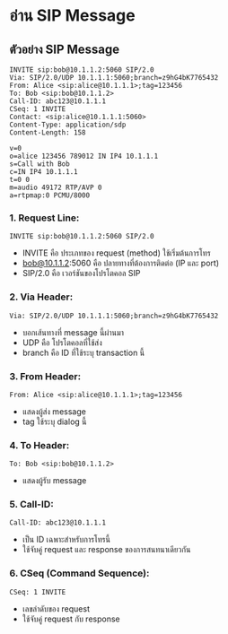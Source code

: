 # อ่าน SIP Message
## ตัวอย่าง SIP Message 
```
INVITE sip:bob@10.1.1.2:5060 SIP/2.0
Via: SIP/2.0/UDP 10.1.1.1:5060;branch=z9hG4bK7765432
From: Alice <sip:alice@10.1.1.1>;tag=123456
To: Bob <sip:bob@10.1.1.2>
Call-ID: abc123@10.1.1.1
CSeq: 1 INVITE
Contact: <sip:alice@10.1.1.1:5060>
Content-Type: application/sdp
Content-Length: 158

v=0
o=alice 123456 789012 IN IP4 10.1.1.1
s=Call with Bob
c=IN IP4 10.1.1.1
t=0 0
m=audio 49172 RTP/AVP 0
a=rtpmap:0 PCMU/8000
```

### 1. Request Line:
```
INVITE sip:bob@10.1.1.2:5060 SIP/2.0
```
 - INVITE คือ ประเภทของ request (method) ใช้เริ่มต้นการโทร
 - bob@10.1.1.2:5060 คือ ปลายทางที่ต้องการติดต่อ (IP และ port)
 - SIP/2.0 คือ เวอร์ชันของโปรโตคอล SIP

### 2. Via Header:
```
Via: SIP/2.0/UDP 10.1.1.1:5060;branch=z9hG4bK7765432
```
  - บอกเส้นทางที่ message นี้ผ่านมา
  - UDP คือ โปรโตคอลที่ใช้ส่ง
  - branch คือ ID ที่ใช้ระบุ transaction นี้

### 3. From Header:
```
From: Alice <sip:alice@10.1.1.1>;tag=123456
```
  - แสดงผู้ส่ง message
  - tag ใช้ระบุ dialog นี้

### 4. To Header:
```
To: Bob <sip:bob@10.1.1.2>
```
  - แสดงผู้รับ message

### 5. Call-ID:
```
Call-ID: abc123@10.1.1.1
```
  - เป็น ID เฉพาะสำหรับการโทรนี้
  - ใช้จับคู่ request และ response ของการสนทนาเดียวกัน

### 6. CSeq (Command Sequence):
```
CSeq: 1 INVITE
```
  - เลขลำดับของ request
  - ใช้จับคู่ request กับ response
